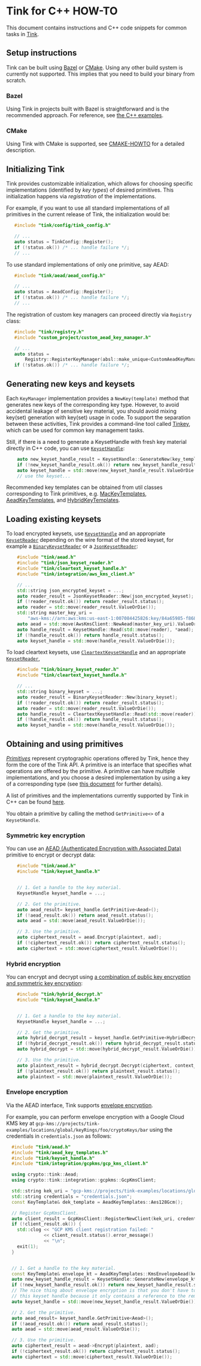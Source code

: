 # Tink for C++ HOW-TO

This document contains instructions and C++ code snippets for common tasks in
[Tink](https://github.com/google/tink).

## Setup instructions

Tink can be built using [Bazel](https://www.bazel.build) or
[CMake](http://cmake.org). Using any other build system is currently not
supported. This implies that you need to build your binary from scratch.

### Bazel

Using Tink in projects built with Bazel is straightforward and is the recommended
approach. For reference, see [the C++
examples](https://github.com/google/tink/tree/master/cc/examples).

### CMake

Using Tink with CMake is supported, see [CMAKE-HOWTO](CMAKE-HOWTO.md) for a
detailed description.

## Initializing Tink

Tink provides customizable initialization, which allows for choosing specific
implementations (identified by _key types_) of desired primitives. This
initialization happens via _registration_ of the implementations.

For example, if you want to use all standard implementations of all primitives
in the current release of Tink, the initialization would be:

```cpp
   #include "tink/config/tink_config.h"

   // ...
   auto status = TinkConfig::Register();
   if (!status.ok()) /* ... handle failure */;
   // ...
```

To use standard implementations of only one primitive, say AEAD:

```cpp
   #include "tink/aead/aead_config.h"

   // ...
   auto status = AeadConfig::Register();
   if (!status.ok()) /* ... handle failure */;
   // ...
```

The registration of custom key managers can proceed directly via
`Registry` class:

```cpp
   #include "tink/registry.h"
   #include "custom_project/custom_aead_key_manager.h"

   // ...
   auto status =
       Registry::RegisterKeyManager(absl::make_unique<CustomAeadKeyManager>());
   if (!status.ok()) /* ... handle failure */;
```

## Generating new keys and keysets

Each `KeyManager` implementation provides a `NewKey(template)` method that
generates new keys of the corresponding key type.  However, to avoid accidental
leakage of sensitive key material, you should avoid mixing key(set) generation
with key(set) usage in code. To support the separation between these activities,
Tink provides a command-line tool called [Tinkey](TINKEY.md), which can be used
for common key management tasks.

Still, if there is a need to generate a KeysetHandle with fresh key material
directly in C++ code, you can use
[`KeysetHandle`](https://github.com/google/tink/blob/master/cc/keyset_handle.h):

```cpp
    auto new_keyset_handle_result = KeysetHandle::GenerateNew(key_template);
    if (!new_keyset_handle_result.ok()) return new_keyset_handle_result.status();
    auto keyset_handle = std::move(new_keyset_handle_result.ValueOrDie());
    // use the keyset...
```

Recommended key templates can be obtained from util classes corresponding to
Tink primitives, e.g.
[MacKeyTemplates](https://github.com/google/tink/blob/master/cc/mac/mac_key_templates.h),
[AeadKeyTemplates](https://github.com/google/tink/blob/master/cc/aead/aead_key_templates.h),
and
[HybridKeyTemplates](https://github.com/google/tink/blob/master/cc/hybrid/hybrid_key_templates.h).

## Loading existing keysets

To load encrypted keysets, use
[`KeysetHandle`](https://github.com/google/tink/blob/master/cc/keyset_handle.h)
and an appropriate
[`KeysetReader`](https://github.com/google/tink/blob/master/cc/keyset_reader.h)
depending on the wire format of the stored keyset, for example a
[`BinaryKeysetReader`](https://github.com/google/tink/blob/master/cc/binary_keyset_reader.h)
or a
[`JsonKeysetReader`](https://github.com/google/tink/blob/master/cc/json_keyset_reader.h):

```cpp
    #include "tink/aead.h"
    #include "tink/json_keyset_reader.h"
    #include "tink/cleartext_keyset_handle.h"
    #include "tink/integration/aws_kms_client.h"

    // ...
    std::string json_encrypted_keyset = ...;
    auto reader_result = JsonKeysetReader::New(json_encrypted_keyset);
    if (!reader_result.ok()) return reader_result.status();
    auto reader = std::move(reader_result.ValueOrDie());
    std::string master_key_uri =
        "aws-kms://arn:aws:kms:us-east-1:007084425826:key/84a65985-f868-4bfc-83c2-366618acf147";
    auto aead = std::move(AwsKmsClient::NewAead(master_key_uri).ValueOrDie());
    auto handle_result = KeysetHandle::Read(std::move(reader), *aead);
    if (!handle_result.ok()) return handle_result.status();
    auto keyset_handle = std::move(handle_result.ValueOrDie());
```

To load cleartext keysets, use
[`CleartextKeysetHandle`](https://github.com/google/tink/blob/master/cc/cleartext_keyset_handle.h)
and an appropriate
[`KeysetReader`](https://github.com/google/tink/blob/master/cc/keyset_reader.h),

```cpp
    #include "tink/binary_keyset_reader.h"
    #include "tink/cleartext_keyset_handle.h"

    // ...
    std::string binary_keyset = ...;
    auto reader_result = BinaryKeysetReader::New(binary_keyset);
    if (!reader_result.ok()) return reader_result.status();
    auto reader = std::move(reader_result.ValueOrDie());
    auto handle_result = CleartextKeysetHandle::Read(std::move(reader));
    if (!handle_result.ok()) return handle_result.status();
    auto keyset_handle = std::move(handle_result.ValueOrDie());
```

## Obtaining and using primitives

[_Primitives_](PRIMITIVES.md) represent cryptographic operations offered by
Tink, hence they form the core of the Tink API. A primitive is an interface that
specifies what operations are offered by the primitive. A primitive can have
multiple implementations, and you choose a desired implementation by using a key
of a corresponding type (see [this
document](KEY-MANAGEMENT.md#key-keyset-and-keysethandle) for further details).

A list of primitives and the implementations currently supported by Tink in C++
can be found [here](PRIMITIVES.md#c).

You obtain a primitive by calling the method `GetPrimitive<>` of a
`KeysetHandle`.

### Symmetric key encryption

You can use an [AEAD (Authenticated Encryption with Associated
Data)](PRIMITIVES.md#authenticated-encryption-with-associated-data) primitive to
encrypt or decrypt data:

```cpp
    #include "tink/aead.h"
    #include "tink/keyset_handle.h"


    // 1. Get a handle to the key material.
    KeysetHandle keyset_handle = ...;

    // 2. Get the primitive.
    auto aead_result= keyset_handle.GetPrimitive<Aead>();
    if (!aead_result.ok()) return aead_result.status();
    auto aead = std::move(aead_result.ValueOrDie());

    // 3. Use the primitive.
    auto ciphertext_result = aead.Encrypt(plaintext, aad);
    if (!ciphertext_result.ok()) return ciphertext_result.status();
    auto ciphertext = std::move(ciphertext_result.ValueOrDie());
```

### Hybrid encryption

You can encrypt and decrypt using [a combination of public key encryption and
symmetric key encryption](PRIMITIVES.md#hybrid-encryption):

```cpp
    #include "tink/hybrid_decrypt.h"
    #include "tink/keyset_handle.h"


    // 1. Get a handle to the key material.
    KeysetHandle keyset_handle = ...;

    // 2. Get the primitive.
    auto hybrid_decrypt_result = keyset_handle.GetPrimitive<HybridDecrypt>();
    if (!hybrid_decrypt_result.ok()) return hybrid_decrypt_result.status();
    auto hybrid_decrypt = std::move(hybrid_decrypt_result.ValueOrDie());

    // 3. Use the primitive.
    auto plaintext_result = hybrid_decrypt.Decrypt(ciphertext, context_info);
    if (!plaintext_result.ok()) return plaintext_result.status();
    auto plaintext = std::move(plaintext_result.ValueOrDie());
```

### Envelope encryption

Via the AEAD interface, Tink supports
[envelope encryption](KEY-MANAGEMENT.md#envelope-encryption).

For example, you can perform envelope encryption with a Google Cloud KMS key at
`gcp-kms://projects/tink-examples/locations/global/keyRings/foo/cryptoKeys/bar`
using the credentials in `credentials.json` as follows:

```cpp
  #include "tink/aead.h"
  #include "tink/aead_key_templates.h"
  #include "tink/keyset_handle.h"
  #include "tink/integration/gcpkms/gcp_kms_client.h"

  using crypto::tink::Aead;
  using crypto::tink::integration::gcpkms::GcpKmsClient;

  std::string kek_uri = "gcp-kms://projects/tink-examples/locations/global/keyRings/foo/cryptoKeys/bar";
  std::string credentials = "credentials.json";
  const KeyTemplate& dek_template = AeadKeyTemplates::Aes128Gcm();

  // Register GcpKmsClient.
  auto client_result = GcpKmsClient::RegisterNewClient(kek_uri, credentials);
  if (!client_result.ok()) {
    std::clog << "GCP KMS client registration failed: "
              << client_result.status().error_message()
              << "\n";
    exit(1);
  }


  // 1. Get a handle to the key material.
  const KeyTemplate& envelope_kt = AeadKeyTemplates::KmsEnvelopeAead(kek_uri, dek_template);
  auto new_keyset_handle_result = KeysetHandle::GenerateNew(envelope_kt);
  if (!new_keyset_handle_result.ok()) return new_keyset_handle_result.status();
  // The nice thing about envelope encryption is that you don't have to store
  // this keyset handle because it only contains a reference to the remote KEK.
  auto keyset_handle = std::move(new_keyset_handle_result.ValueOrDie());

  // 2. Get the primitive.
  auto aead_result= keyset_handle.GetPrimitive<Aead>();
  if (!aead_result.ok()) return aead_result.status();
  auto aead = std::move(aead_result.ValueOrDie());

  // 3. Use the primitive.
  auto ciphertext_result = aead->Encrypt(plaintext, aad);
  if (!ciphertext_result.ok()) return ciphertext_result.status();
  auto ciphertext = std::move(ciphertext_result.ValueOrDie());
```
